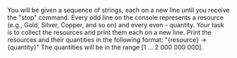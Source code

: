 You will be given a sequence of strings, each on a new line until you receive the "stop" command. Every odd line on the console represents a resource (e.g., Gold, Silver, Copper, and so on) and every even - quantity. Your task is to collect the resources and print them each on a new line.
Print the resources and their quantities in the following format:
"{resource} -> {quantity}"
The quantities will be in the range [1 … 2 000 000 000].
